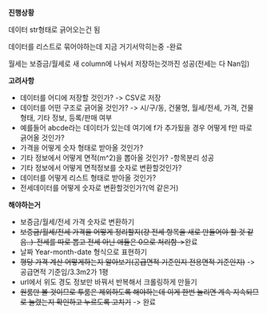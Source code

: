 **진행상황**

데이터 str형태로 긁어오는건 됨

데이터를 리스트로 묶어야하는데 지금 거기서막히는중  -완료

월세는 보증금/월세로 새 column에 나눠서 저장하는것까진 성공(전세는 다 Nan임)

**고려사항**

- 데이터를 어디에 저장할 것인가? -> CSV로 저장
- 데이터를 어떤 구조로 긁어올 것인가? -> 시/구/동, 건물명, 월세/전세, 가격, 건물 형태, 기타 정보, 등록/판매 여부
- 예를들어 abcde라는 데이터가 있는데 여기에 f가 추가됬을 경우 어떻게 f만 따로 긁어올 것인가?
- 가격을 어떻게 숫자 형태로 받아올 것인가?
- 기타 정보에서 어떻게 면적(m^2)을 뽑아올 것인가? -항목분리 성공
- 기타 정보에서 어떻게 면적정보를 숫자로 변환할것인가?
- 데이터를 어떻게 리스트 형태로 받아올 것인가?
- 전세데이터를 어떻게 숫자로 변환할것인가?(억 같은거)

**해야하는거**

- 보증금/월세/전세 가격 숫자로 변환하기
- ~~보증금/월세/전세 가격을 어떻게 정리할지(걍 전세 항목을 새로 만들어야 할 것 같음..)-전세를 따로 뽑고 전세 아닌 애들은 0으로 처리함->~~완료
- 날짜 Year-month-date 형식으로 표현하기
- ~~평당 가격 계산 어떻게하는지 알아보기(공급면적 기준인지 전용면적 기준인지)~~ -> 공급면적 기준임/3.3m2가 1평
- url에서 위도 경도 정보만 바꿔서 반복해서 크롤링하게 만들기
- ~~원룸만 볼 것이므로 투룸은 제외하도록 해야하는데 이게 한번 눌리면 계속 지속되므로 눌렸는지 확인하고 누르도록 고치기~~ -> 완료